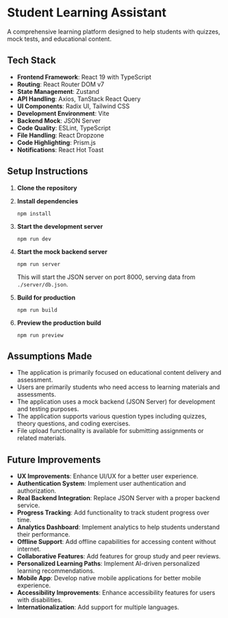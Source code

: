 # Student Learning Assistant

A comprehensive learning platform designed to help students with quizzes, mock tests, and educational content.

## Tech Stack

- **Frontend Framework**: React 19 with TypeScript
- **Routing**: React Router DOM v7
- **State Management**: Zustand
- **API Handling**: Axios, TanStack React Query
- **UI Components**: Radix UI, Tailwind CSS
- **Development Environment**: Vite
- **Backend Mock**: JSON Server
- **Code Quality**: ESLint, TypeScript
- **File Handling**: React Dropzone
- **Code Highlighting**: Prism.js
- **Notifications**: React Hot Toast

## Setup Instructions

1. **Clone the repository**

2. **Install dependencies**

   ```
   npm install
   ```

3. **Start the development server**

   ```
   npm run dev
   ```

4. **Start the mock backend server**

   ```
   npm run server
   ```

   This will start the JSON server on port 8000, serving data from `./server/db.json`.

5. **Build for production**

   ```
   npm run build
   ```

6. **Preview the production build**
   ```
   npm run preview
   ```

## Assumptions Made

- The application is primarily focused on educational content delivery and assessment.
- Users are primarily students who need access to learning materials and assessments.
- The application uses a mock backend (JSON Server) for development and testing purposes.
- The application supports various question types including quizzes, theory questions, and coding exercises.
- File upload functionality is available for submitting assignments or related materials.

## Future Improvements

- **UX Improvements**: Enhance UI/UX for a better user experience.
- **Authentication System**: Implement user authentication and authorization.
- **Real Backend Integration**: Replace JSON Server with a proper backend service.
- **Progress Tracking**: Add functionality to track student progress over time.
- **Analytics Dashboard**: Implement analytics to help students understand their performance.
- **Offline Support**: Add offline capabilities for accessing content without internet.
- **Collaborative Features**: Add features for group study and peer reviews.
- **Personalized Learning Paths**: Implement AI-driven personalized learning recommendations.
- **Mobile App**: Develop native mobile applications for better mobile experience.
- **Accessibility Improvements**: Enhance accessibility features for users with disabilities.
- **Internationalization**: Add support for multiple languages.

```

```
